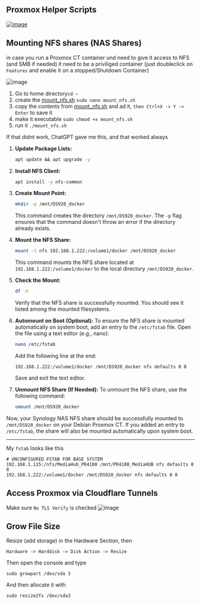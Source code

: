 ## Proxmox Helper Scripts
[![image](https://github.com/GSB-Deleven/HomeLab/assets/35196079/8276e582-e2cf-4dc7-9313-06dc8e1729d4)](https://tteck.github.io/Proxmox/)
  
## Mounting NFS shares (NAS Shares)
  
in case you run a Proxmox CT container und need to give it access to NFS (and SMB if needed)
it need to be a priviliged container
(just doubleclick on `Features` and enable it on a stopped/Shutdown Container)

![image](https://github.com/GSB-Deleven/HomeLab/assets/35196079/0fa38b61-258a-438d-84a6-a87c5289b261)
  
1. Go to home directory`cd ~`
2. create the [mount_nfs.sh](scripts-and-snippets/mount_nfs.sh) `sudo nano mount_nfs.sh`
3. copy the contents from [mount_nfs.sh](scripts-and-snippets/mount_nfs.sh) and ad it, `then Ctrl+X -> Y -> Enter` to save it
4. make it executable `sudo chmod +x mount_nfs.sh`
5. run it `./mount_nfs.sh`
  
If that didnt work, ChatGPT gave me this, and that worked always
1. **Update Package Lists:**
   ```bash
   apt update && apt upgrade -y
   ```

2. **Install NFS Client:**
   ```bash
   apt install -y nfs-common
   ```

3. **Create Mount Point:**
   ```bash
   mkdir -p /mnt/DS920_docker
   ```

   This command creates the directory `/mnt/DS920_docker`. The `-p` flag ensures that the command doesn't throw an error if the directory already exists.

4. **Mount the NFS Share:**
   ```bash
   mount -t nfs 192.168.1.222:/volume1/docker /mnt/DS920_docker
   ```

   This command mounts the NFS share located at `192.168.1.222:/volume1/docker` to the local directory `/mnt/DS920_docker`.

5. **Check the Mount:**
   ```bash
   df -h
   ```

   Verify that the NFS share is successfully mounted. You should see it listed among the mounted filesystems.

6. **Automount on Boot (Optional):**
   To ensure the NFS share is mounted automatically on system boot, add an entry to the `/etc/fstab` file. Open the file using a text editor (e.g., nano):
   ```bash
   nano /etc/fstab
   ```

   Add the following line at the end:
   ```text
   192.168.1.222:/volume1/docker /mnt/DS920_docker nfs defaults 0 0
   ```

   Save and exit the text editor.

7. **Unmount NFS Share (If Needed):**
   To unmount the NFS share, use the following command:
   ```bash
   umount /mnt/DS920_docker
   ```

Now, your Synology NAS NFS share should be successfully mounted to `/mnt/DS920_docker` on your Debian Proxmox CT. If you added an entry to `/etc/fstab`, the share will also be mounted automatically upon system boot.  

---

My `fstab` looks like this

```
# UNCONFIGURED FSTAB FOR BASE SYSTEM
192.168.1.115:/nfs/MediaHub_PR4100 /mnt/PR4100_MediaHUB nfs defaults 0 0
192.168.1.222:/volume1/docker /mnt/DS920_docker nfs defaults 0 0
```


## Access Proxmox via Cloudflare Tunnels

Make sure `No TLS Verify` is checked
![image](https://github.com/GSB-Deleven/HomeLab/assets/35196079/9554d016-6179-4fe9-a0f0-1d73372b8d87)

## Grow File Size

Resize (add storage) in the Hardware Section, then

`Hardware -> Harddisk -> Disk Action -> Resize`
  
Then open the console and type

`sudo growpart /dev/sda 3`

And then allocate it with

`sudo resize2fs /dev/sda3`
